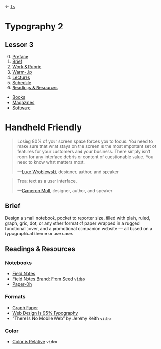 ← [`ls`](README.md#lessons)

# Typography 2
## Lesson 3

0. [Preface](#handheld-friendly)
1. [Brief](#brief)
2. [Work & Rubric](#work--rubric)
3. [Warm-Up](#warm-up)
3. [Lectures](#lectures)
5. [Schedule](#schedule)
6. [Readings & Resources](#readings--resources)
- [Books](#books)
- [Magazines](#magazines)
- [Software](#software)

# Handheld Friendly

> Losing 80% of your screen space forces you to focus. You need to make sure that what stays on the screen is the most important set of features for your customers and your business. There simply isn’t room for any interface debris or content of questionable value. You need to know what matters most.
>
> —[Luke Wroblewski](https://vimeo.com/64313805), designer, author, and speaker

> Treat text as a user interface.
>
> —[Cameron Moll](http://www.cameronmoll.com/archives/001266.html), designer, author, and speaker

## Brief

Design a small notebook, pocket to reporter size, filled with plain, ruled, graph, grid, dot, or any other format of paper wrapped in a rugged functional cover, and a promotional companion website — all based on a typographical theme or use case.

## Readings & Resources

### Notebooks

- [Field Notes](https://fieldnotesbrand.com)
- [Field Notes Brand: From Seed](https://vimeo.com/40182652) `video`
- [Paper-Oh](http://www.paper-oh.com)

### Formats

- [Graph Paper](https://en.wikipedia.org/wiki/Graph_paper)
- [Web Design Is 95% Typography](https://ia.net/topics/the-web-is-all-about-typography-period/)
- [“There Is No Mobile Web” by Jeremy Keith](https://vimeo.com/32143919) `video`


### Color

- [Color is Relative](http://go.monotype.com/Video_Color-Is-Relative-THX.html) `video`
